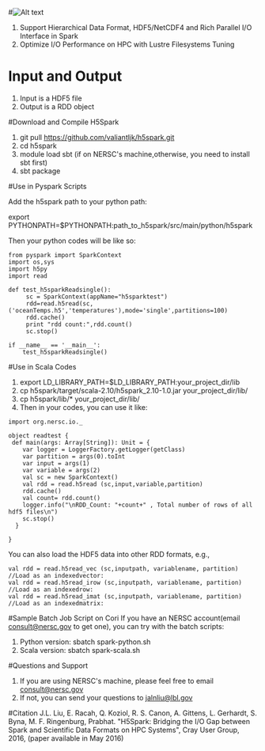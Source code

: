 #![Alt text](https://cloud.githubusercontent.com/assets/1396867/14511488/a9bf8820-018c-11e6-9c11-f385f9f628f6.png)
1. Support Hierarchical Data Format, HDF5/NetCDF4 and Rich Parallel I/O Interface in Spark
2. Optimize I/O Performance on HPC with Lustre Filesystems Tuning

# Input and Output
1. Input is a HDF5 file
3. Output is a RDD object

#Download and Compile H5Spark
1. git pull https://github.com/valiantljk/h5spark.git
2. cd h5spark
3. module load sbt (if on NERSC's machine,otherwise, you need to install sbt first)
4. sbt package


#Use in Pyspark Scripts

Add the h5spark path to your python path:

export PYTHONPATH=$PYTHONPATH:path_to_h5spark/src/main/python/h5spark

Then your python codes will be like so:

```
from pyspark import SparkContext
import os,sys
import h5py
import read

def test_h5sparkReadsingle():
     sc = SparkContext(appName="h5sparktest")
     rdd=read.h5read(sc,('oceanTemps.h5','temperatures'),mode='single',partitions=100)
     rdd.cache()
     print "rdd count:",rdd.count()
     sc.stop()

if __name__ == '__main__':
    test_h5sparkReadsingle()
```
#Use in Scala Codes
1. export LD_LIBRARY_PATH=$LD_LIBRARY_PATH:your_project_dir/lib
2. cp h5spark/target/scala-2.10/h5spark_2.10-1.0.jar your_project_dir/lib/
3. cp h5spark/lib/* your_project_dir/lib/
4. Then in your codes, you can use it like:
```
import org.nersc.io._

object readtest {
 def main(args: Array[String]): Unit = {
    var logger = LoggerFactory.getLogger(getClass)
    var partition = args(0).toInt
    var input = args(1)
    var variable = args(2)
    val sc = new SparkContext()
    val rdd = read.h5read (sc,input,variable,partition)
    rdd.cache()
    val count= rdd.count()
    logger.info("\nRDD_Count: "+count+" , Total number of rows of all hdf5 files\n")
    sc.stop()
  }

}
```

You can also load the HDF5 data into other RDD formats, e.g., 
```
val rdd = read.h5read_vec (sc,inputpath, variablename, partition) //Load as an indexedvector: 
val rdd = read.h5read_irow (sc,inputpath, variablename, partition) //Load as an indexedrow: 
val rdd = read.h5read_imat (sc,inputpath, variablename, partition) //Load as an indexedmatrix: 
```

#Sample Batch Job Script on Cori
If you have an NERSC account(email consult@nersc.gov to get one), you can try with the batch scripts:

1. Python version: sbatch spark-python.sh
2. Scala version: sbatch spark-scala.sh

#Questions and Support
1. If you are using NERSC's machine, please feel free to email consult@nersc.gov 
2. If not, you can send your questions to jalnliu@lbl.gov

#Citation
J.L. Liu, E. Racah, Q. Koziol, R. S. Canon, A. Gittens, L. Gerhardt, S. Byna, M. F. Ringenburg, Prabhat. "H5Spark: Bridging the I/O Gap between Spark and Scientific Data Formats on HPC Systems", Cray User Group, 2016, (paper available in May 2016)
